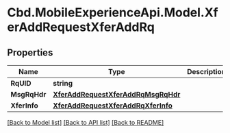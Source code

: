 # Cbd.MobileExperienceApi.Model.XferAddRequestXferAddRq

## Properties

Name | Type | Description | Notes
------------ | ------------- | ------------- | -------------
**RqUID** | **string** |  | 
**MsgRqHdr** | [**XferAddRequestXferAddRqMsgRqHdr**](XferAddRequestXferAddRqMsgRqHdr.md) |  | 
**XferInfo** | [**XferAddRequestXferAddRqXferInfo**](XferAddRequestXferAddRqXferInfo.md) |  | 

[[Back to Model list]](../README.md#documentation-for-models) [[Back to API list]](../README.md#documentation-for-api-endpoints) [[Back to README]](../README.md)

